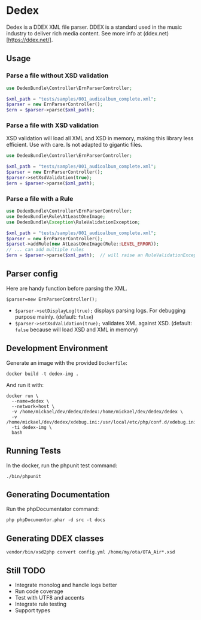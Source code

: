 # Dedex

Dedex is a DDEX XML file parser. DDEX is a standard used in the music industry to deliver rich media content. See more info at (ddex.net)[https://ddex.net/].

## Usage

### Parse a file without XSD validation

```php
use DedexBundle\Controller\ErnParserController;

$xml_path = "tests/samples/001_audioalbum_complete.xml";
$parser = new ErnParserController();
$ern = $parser->parse($xml_path);
```

### Parse a file with XSD validation

XSD validation will load all XML and XSD in memory, making this library less efficient. Use with care. Is not adapted to gigantic files.

```php
use DedexBundle\Controller\ErnParserController;

$xml_path = "tests/samples/001_audioalbum_complete.xml";
$parser = new ErnParserController();
$parser->setXsdValidation(true);
$ern = $parser->parse($xml_path);
```

### Parse a file with a Rule

```php
use DedexBundle\Controller\ErnParserController;
use DedexBundle\Rule\AtLeastOneImage;
use DedexBundle\Exception\RuleValidationException;

$xml_path = "tests/samples/001_audioalbum_complete.xml";
$parser = new ErnParserController();
$parset->addRule(new AtLeastOneImage(Rule::LEVEL_ERROR));
// ... can add multiple rules
$ern = $parser->parse($xml_path);  // will raise an RuleValidationException if rule is broken
```

## Parser config

Here are handy function before parsing the XML.

`$parser=new ErnParserController();`

- `$parser->setDisplayLog(true);` displays parsing logs. For debugging purpose mainly. (default: `false`)
- `$parser->setXsdValidation(true);` validates XML against XSD. (default: `false` because will load XSD and XML in memory)


## Development Environment

Generate an image with the provided `Dockerfile`: 

```
docker build -t dedex-img .
```

And run it with:
```
docker run \
  --name=dedex \
  --network=host \
  -v /home/mickael/dev/dedex/dedex:/home/mickael/dev/dedex/dedex \
  -v /home/mickael/dev/dedex/xdebug.ini:/usr/local/etc/php/conf.d/xdebug.ini
  -ti dedex-img \
  bash
```

## Running Tests

In the docker, run the phpunit test command:

```
./bin/phpunit
```

## Generating Documentation

Run the phpDocumentator command:

```
php phpDocumentor.phar -d src -t docs
```

## Generating DDEX classes

```
vendor/bin/xsd2php convert config.yml /home/my/ota/OTA_Air*.xsd
```

## Still TODO

* Integrate monolog and handle logs better
* Run code coverage
* Test with UTF8 and accents
* Integrate rule testing
* Support types